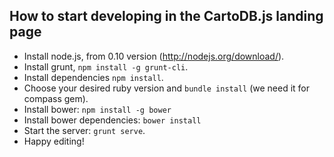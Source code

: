 ## How to start developing in the CartoDB.js landing page

- Install node.js, from 0.10 version (http://nodejs.org/download/).
- Install grunt, ```npm install -g grunt-cli```.
- Install dependencies ```npm install```.
- Choose your desired ruby version and ```bundle install``` (we need it for compass gem).
- Install bower: ```npm install -g bower```
- Install bower dependencies: ```bower install```
- Start the server: ```grunt serve```.
- Happy editing!
